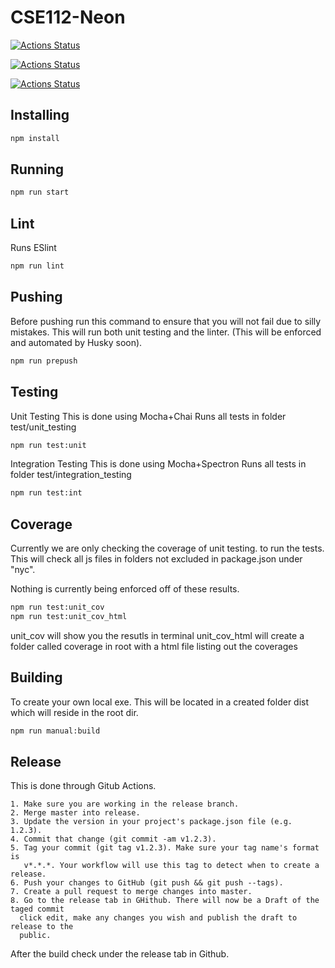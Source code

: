 # CSE112-Neon

[![Actions Status](https://github.com/cse112-sp20/CSE112-Neon/workflows/unit/badge.svg)](https://github.com/cse112-sp20/CSE112-Neon/actions)

[![Actions Status](https://github.com/cse112-sp20/CSE112-Neon/workflows/integration/badge.svg)](https://github.com/cse112-sp20/CSE112-Neon/actions)


[![Actions Status](https://github.com/cse112-sp20/CSE112-Neon/workflows/Build/badge.svg)](https://github.com/cse112-sp20/CSE112-Neon/actions)


## Installing
```bash
npm install
```

## Running 
```bash
npm run start
```

## Lint
  Runs ESlint
```bash
npm run lint
```

## Pushing
Before pushing run this command to ensure that you will not
fail due to silly mistakes. This will run both unit testing
and the linter. (This will be enforced and automated by Husky soon).
```bash
npm run prepush
```

## Testing
Unit Testing
  This is done using Mocha+Chai
  Runs all tests in folder test/unit_testing
  ```bash
  npm run test:unit
  ```

Integration Testing
  This is done using Mocha+Spectron
  Runs all tests in folder test/integration_testing
  ```bash
  npm run test:int
  ```

## Coverage
  Currently we are only checking the coverage of unit testing.
  to run the tests. This will check all js files in folders
  not excluded in package.json under "nyc". 
  
  Nothing is currently being enforced off of these results.
  
  ```bash
  npm run test:unit_cov
  npm run test:unit_cov_html
  ```
  
  unit_cov will show you the resutls in terminal
  unit_cov_html will create a folder called coverage in root with
    a html file listing out the coverages 
  
	
## Building
  To create your own local exe. This will be located
  in a created folder dist which will reside in the
  root dir.
  
  ```bash
  npm run manual:build
  ```


## Release
  This is done through Gitub Actions.
  
    1. Make sure you are working in the release branch.
    2. Merge master into release.
    3. Update the version in your project's package.json file (e.g. 1.2.3).
    4. Commit that change (git commit -am v1.2.3).
    5. Tag your commit (git tag v1.2.3). Make sure your tag name's format is
       v*.*.*. Your workflow will use this tag to detect when to create a release.
    6. Push your changes to GitHub (git push && git push --tags).
    7. Create a pull request to merge changes into master.
    8. Go to the release tab in GHithub. There will now be a Draft of the taged commit
      click edit, make any changes you wish and publish the draft to release to the
      public.
    
  After the build check under the release tab in Github.
